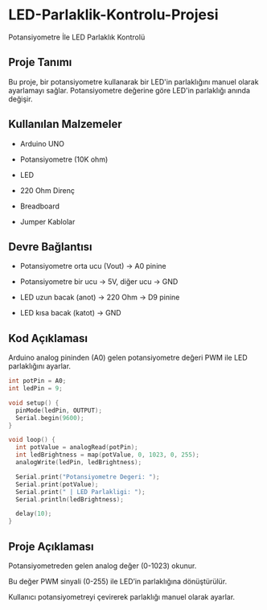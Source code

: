 # LED-Parlaklik-Kontrolu-Projesi
Potansiyometre İle LED Parlaklık Kontrolü

## Proje Tanımı

Bu proje, bir potansiyometre kullanarak bir LED'in parlaklığını manuel olarak ayarlamayı sağlar. Potansiyometre değerine göre LED'in parlaklığı anında değişir.

## Kullanılan Malzemeler

- Arduino UNO

- Potansiyometre (10K ohm)

- LED

- 220 Ohm Direnç

- Breadboard

- Jumper Kablolar

## Devre Bağlantısı

- Potansiyometre orta ucu (Vout) → A0 pinine

- Potansiyometre bir ucu → 5V, diğer ucu → GND

- LED uzun bacak (anot) → 220 Ohm → D9 pinine

- LED kısa bacak (katot) → GND

## Kod Açıklaması

Arduino analog pininden (A0) gelen potansiyometre değeri PWM ile LED parlaklığını ayarlar.
```cpp
int potPin = A0;
int ledPin = 9;

void setup() {
  pinMode(ledPin, OUTPUT);
  Serial.begin(9600);
}

void loop() {
  int potValue = analogRead(potPin);
  int ledBrightness = map(potValue, 0, 1023, 0, 255);
  analogWrite(ledPin, ledBrightness);

  Serial.print("Potansiyometre Degeri: ");
  Serial.print(potValue);
  Serial.print(" | LED Parlakligi: ");
  Serial.println(ledBrightness);

  delay(10);
}
```

## Proje Açıklaması

Potansiyometreden gelen analog değer (0-1023) okunur.

Bu değer PWM sinyali (0-255) ile LED’in parlaklığına dönüştürülür.

Kullanıcı potansiyometreyi çevirerek parlaklığı manuel olarak ayarlar.
